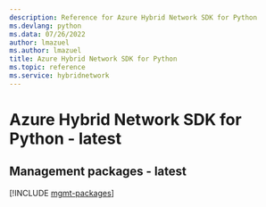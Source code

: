 ```yaml
---
description: Reference for Azure Hybrid Network SDK for Python
ms.devlang: python
ms.data: 07/26/2022
author: lmazuel
ms.author: lmazuel
title: Azure Hybrid Network SDK for Python
ms.topic: reference
ms.service: hybridnetwork
---
```

# Azure Hybrid Network SDK for Python - latest

## Management packages - latest
[!INCLUDE [mgmt-packages](hybrid-network-mgmt-index.md)]